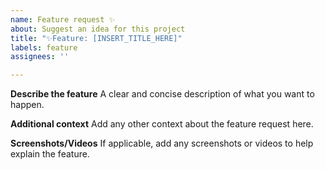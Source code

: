 ```yaml
---
name: Feature request ✨
about: Suggest an idea for this project
title: "✨Feature: [INSERT_TITLE_HERE]"
labels: feature
assignees: ''

---
```


**Describe the feature**
A clear and concise description of what you want to happen.

**Additional context**
Add any other context about the feature request here.

**Screenshots/Videos**
If applicable, add any screenshots or videos to help explain the feature.
